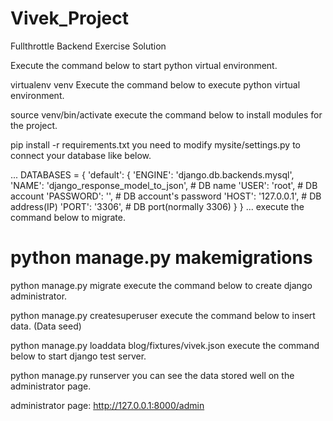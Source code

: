 # Vivek_Project
Fullthrottle Backend Exercise Solution

Execute the command below to start python virtual environment.

virtualenv venv
Execute the command below to execute python virtual environment.

source venv/bin/activate
execute the command below to install modules for the project.

pip install -r requirements.txt
you need to modify mysite/settings.py to connect your database like below.

...
DATABASES = {
    'default': {
        'ENGINE': 'django.db.backends.mysql',
        'NAME': 'django_response_model_to_json',  # DB name
        'USER': 'root',  # DB account
        'PASSWORD': '',  # DB account's password
        'HOST': '127.0.0.1',  # DB address(IP)
        'PORT': '3306',  # DB port(normally 3306)
    }
}
...
execute the command below to migrate.

# python manage.py makemigrations
python manage.py migrate
execute the command below to create django administrator.

python manage.py createsuperuser
execute the command below to insert data. (Data seed)

python manage.py loaddata blog/fixtures/vivek.json
execute the command below to start django test server.

python manage.py runserver
you can see the data stored well on the administrator page.

administrator page: http://127.0.0.1:8000/admin
